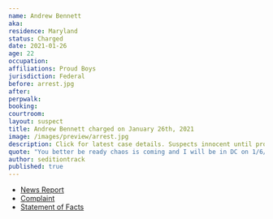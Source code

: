```yaml
---
name: Andrew Bennett
aka:
residence: Maryland
status: Charged
date: 2021-01-26
age: 22
occupation:
affiliations: Proud Boys
jurisdiction: Federal
before: arrest.jpg
after:
perpwalk:
booking:
courtroom:
layout: suspect
title: Andrew Bennett charged on January 26th, 2021
image: /images/preview/arrest.jpg
description: Click for latest case details. Suspects innocent until proven guilty.
quote: "You better be ready chaos is coming and I will be in DC on 1/6/2021 fighting for my freedom!"
author: seditiontrack
published: true
---
```


- [News Report](https://baltimore.cbslocal.com/2021/01/26/andrew-ryan-bennet-columbia-maryland-man-linked-us-capitol-riots/)
- [Complaint](https://www.justice.gov/file/1360786/download)
- [Statement of Facts](https://www.justice.gov/file/1360786/download)
